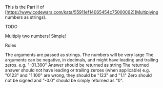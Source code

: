 This is the Part II of [https://www.codewars.com/kata/55911ef14065454c75000062](Multiplying numbers as strings).

TODO

Multiply two numbers! Simple!

Rules

The arguments are passed as strings.
The numbers will be very large
The arguments can be negative, in decimals, and might have leading and trailing zeros. e.g. "-01.300"
Answer should be returned as string
The returned answer should not have leading or trailing zeroes (when applicable) e.g. "0123" and "1.100" are wrong, they should be "123" and "1.1"
Zero should not be signed and "-0.0" should be simply returned as "0".